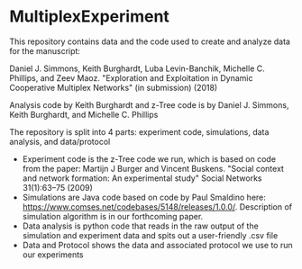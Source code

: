 # MultiplexExperiment
This repository contains data and the code used to create and analyze data for the manuscript: 

Daniel J. Simmons, Keith Burghardt, Luba Levin-Banchik, Michelle C. Phillips, and Zeev Maoz. "Exploration and Exploitation in Dynamic Cooperative Multiplex Networks" (in submission) (2018)

Analysis code by Keith Burghardt and z-Tree code is by Daniel J. Simmons, Keith Burghardt, and Michelle C. Phillips

The repository is split into 4 parts: experiment code, simulations, data analysis, and data/protocol
 - Experiment code is the z-Tree code we run, which is based on code from the paper: Martijn J Burger and Vincent Buskens. "Social context and network formation: An experimental study" Social Networks 31(1):63–75 (2009)
 - Simulations are Java code based on code by Paul Smaldino here: https://www.comses.net/codebases/5148/releases/1.0.0/. Description of simulation algorithm is in our forthcoming paper.
 - Data analysis is python code that reads in the raw output of the simulation and experiment data and spits out a user-friendly .csv file
 - Data and Protocol shows the data and associated protocol we use to run our experiments
 
